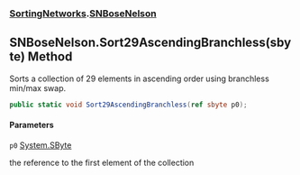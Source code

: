 ### [SortingNetworks](SortingNetworks.md 'SortingNetworks').[SNBoseNelson](SortingNetworks.SNBoseNelson.md 'SortingNetworks.SNBoseNelson')

## SNBoseNelson.Sort29AscendingBranchless(sbyte) Method

Sorts a collection of 29 elements in ascending order using branchless min/max swap.

```csharp
public static void Sort29AscendingBranchless(ref sbyte p0);
```
#### Parameters

<a name='SortingNetworks.SNBoseNelson.Sort29AscendingBranchless(sbyte).p0'></a>

`p0` [System.SByte](https://docs.microsoft.com/en-us/dotnet/api/System.SByte 'System.SByte')

the reference to the first element of the collection